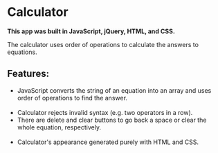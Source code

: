 <h1>Calculator</h1>

<b>This app was built in JavaScript, jQuery, HTML, and CSS.</b>

The calculator uses order of operations to calculate the answers to equations.

<h2>Features:</h2>

<ul>
<li> JavaScript converts the string of an equation into an array and uses order of operations to find the answer.</li><br/>

<li> Calculator rejects invalid syntax (e.g. two operators in a row).</li>

<li> There are delete and clear buttons to go back a space or clear the whole equation, respectively.</li><br/>

<li> Calculator's appearance generated purely with HTML and CSS.</li><br/>
</ul>
